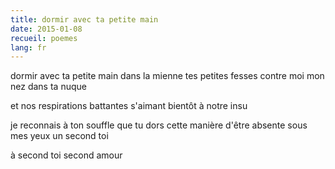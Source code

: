```yaml
---
title: dormir avec ta petite main
date: 2015-01-08
recueil: poemes
lang: fr
---
```


dormir avec ta petite main dans la mienne
tes petites fesses contre moi
mon nez dans ta nuque

et nos respirations battantes s'aimant
bientôt à notre insu

je reconnais à ton souffle que tu dors
cette manière d'être absente sous mes yeux
un second toi

à second toi
second amour
